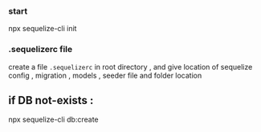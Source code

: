 ### start
npx sequelize-cli init

### .sequelizerc file
create a file `.sequelizerc` in root directory , and give location of sequelize config , migration , models , seeder file and folder location

## if DB not-exists :
npx sequelize-cli db:create